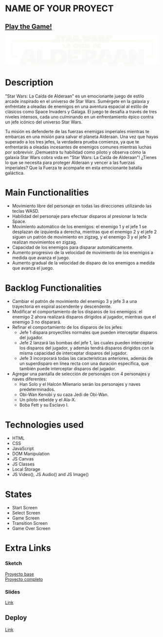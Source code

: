 # NAME OF YOUR PROYECT

## [Play the Game!](www.your-deploy-url-here.com)

![Game Logo](./images/Star%20Wars%20la%20caida%20de%20Alderaan.png)

# Description

"Star Wars: La Caída de Alderaan" es un emocionante juego de estilo arcade inspirado en el universo de Star Wars. Sumérgete en la galaxia y enfréntate a oleadas de enemigos en una aventura espacial al estilo de clásicos como Space Invaders y Galaga. El juego te desafía a través de tres niveles intensos, cada uno culminando en un enfrentamiento épico contra un jefe icónico del universo Star Wars.

Tu misión es defenderte de las fuerzas enemigas imperiales mientras te embarcas en una misión para salvar el planeta Alderaan. Una vez que hayas superado a los tres jefes, la verdadera prueba comienza, ya que te enfrentarás a oleadas incesantes de enemigos comunes mientras luchas por sobrevivir. ¡Demuestra tu habilidad como piloto y observa cómo la galaxia Star Wars cobra vida en "Star Wars: La Caída de Alderaan"! ¿Tienes lo que se necesita para proteger Alderaan y vencer a las fuerzas imperiales? Que la Fuerza te acompañe en esta emocionante batalla galáctica.

# Main Functionalities

- Movimiento libre del personaje en todas las direcciones utilizando las teclas WASD.
- Habilidad del personaje para efectuar disparos al presionar la tecla Space.
- Movimiento automático de los enemigos: el enemigo 1 y el jefe 1 se desplazan de izquierda a derecha, mientras que el enemigo 2 y el jefe 2 siguen un patrón de movimiento en zigzag, y el enemigo 3 y el jefe 3 realizan movimientos en zigzag.
- Capacidad de los enemigos para disparar automáticamente.
- Aumento progresivo de la velocidad de movimiento de los enemigos a medida que avanza el juego.
- Aumento gradual de la velocidad de disparo de los enemigos a medida que avanza el juego.

# Backlog Functionalities

- Cambiar el patrón de movimiento del enemigo 3 y jefe 3 a una trayectoria en espiral ascendente y descendente.
- Modificar el comportamiento de los disparos de los enemigos: el enemigo 2 ahora realizará disparos dirigidos al jugador, mientras que el enemigo 3 no disparará.
- Refinar el comportamiento de los disparos de los jefes:
    - Jefe 1 dispara proyectiles normales que pueden interceptar disparos del jugador.
    - Jefe 2 lanzará las bombas del jefe 1, las cuales pueden interceptar los disparos del jugador, y además tendrá disparos dirigidos con la misma capacidad de interceptar disparos del jugador.
    - Jefe 3 incorporará todas las características anteriores, además de un superdisparo en línea recta con una duración específica, que también puede interceptar disparos del jugador.
- Agregar una pantalla de selección de personajes con 4 personajes y naves diferentes:
    - Han Solo y el Halcón Milenario serán los personajes y naves predeterminados.
    - Obi-Wan Kenobi y su caza Jedi de Obi-Wan.
    - Un piloto rebelde y el Ala-X.
    - Boba Fett y su Esclavo I.

# Technologies used

- HTML
- CSS
- JavaScript
- DOM Manipulation
- JS Canvas
- JS Classes
- Local Storage
- JS Video(), JS Audio() and JS Image()

# States

- Start Screen
- Select Screen
- Game Screen
- Transition Screen
- Game Over Screen

# Extra Links

### Sketch

[Proyecto base](./images/Proyecto%20base.jpg)<br>
[Proyecto completo](./images/Proyecto%20completo.jpg.jpg)

### Slides

[Link](./presentacion/presentacion-star-wars-la-caida-de-alderaan-es.pdf)

## Deploy

[Link](www.your-deploy-url-here.com)
